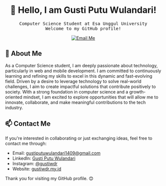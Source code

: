 <h1 align="center">👋 Hello, I am Gusti Putu Wulandari!</h1>

<p align="center">
  <samp>Computer Science Student at Esa Unggul University</samp>
  <br>
  <samp>Welcome to my GitHub profile!</samp>
</p>

<p align="center">
  <a href="mailto:gustiputuwulandari1409@gmail.com">
    <img src="https://img.shields.io/badge/-Email Me-red?style=flat&logo=Gmail&logoColor=white" alt="Email Me">
  </a>
</p>

## 🚀 About Me
As a Computer Science student, I am deeply passionate about technology, particularly in web and mobile development. I am committed to continuously learning and refining my skills to excel in this dynamic and fast-evolving field. Driven by a desire to leverage technology to solve real-world challenges, I aim to create impactful solutions that contribute positively to society. With a strong foundation in computer science and a growth-oriented mindset, I am excited to explore opportunities that will allow me to innovate, collaborate, and make meaningful contributions to the tech industry.

## 📫 Contact Me

If you're interested in collaborating or just exchanging ideas, feel free to contact me through:

- Email: [gustiputuwulandari1409@gmail.com](mailto:gustiputuwulandari1409@gmail.com)
- LinkedIn: [Gusti Putu Wulandari](https://www.linkedin.com/in/gustiputuwulandari/)
- Instagram: [@gustiwdr](https://www.instagram.com/gustiwdr)
- Website: [gustiwdr.my.id](https://www.gustiwdr.my.id)

Thank you for visiting my GitHub profile. 😊

